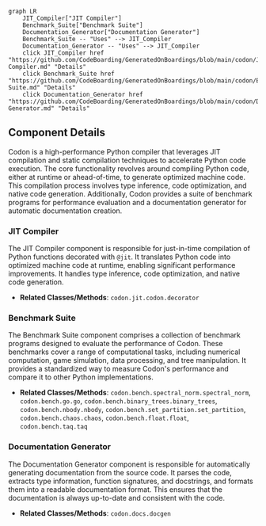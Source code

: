 ```mermaid
graph LR
    JIT_Compiler["JIT Compiler"]
    Benchmark_Suite["Benchmark Suite"]
    Documentation_Generator["Documentation Generator"]
    Benchmark_Suite -- "Uses" --> JIT_Compiler
    Documentation_Generator -- "Uses" --> JIT_Compiler
    click JIT_Compiler href "https://github.com/CodeBoarding/GeneratedOnBoardings/blob/main/codon/JIT Compiler.md" "Details"
    click Benchmark_Suite href "https://github.com/CodeBoarding/GeneratedOnBoardings/blob/main/codon/Benchmark Suite.md" "Details"
    click Documentation_Generator href "https://github.com/CodeBoarding/GeneratedOnBoardings/blob/main/codon/Documentation Generator.md" "Details"
```

## Component Details

Codon is a high-performance Python compiler that leverages JIT compilation and static compilation techniques to accelerate Python code execution. The core functionality revolves around compiling Python code, either at runtime or ahead-of-time, to generate optimized machine code. This compilation process involves type inference, code optimization, and native code generation. Additionally, Codon provides a suite of benchmark programs for performance evaluation and a documentation generator for automatic documentation creation.

### JIT Compiler
The JIT Compiler component is responsible for just-in-time compilation of Python functions decorated with `@jit`. It translates Python code into optimized machine code at runtime, enabling significant performance improvements. It handles type inference, code optimization, and native code generation.
- **Related Classes/Methods**: `codon.jit.codon.decorator`

### Benchmark Suite
The Benchmark Suite component comprises a collection of benchmark programs designed to evaluate the performance of Codon. These benchmarks cover a range of computational tasks, including numerical computation, game simulation, data processing, and tree manipulation. It provides a standardized way to measure Codon's performance and compare it to other Python implementations.
- **Related Classes/Methods**: `codon.bench.spectral_norm.spectral_norm`, `codon.bench.go.go`, `codon.bench.binary_trees.binary_trees`, `codon.bench.nbody.nbody`, `codon.bench.set_partition.set_partition`, `codon.bench.chaos.chaos`, `codon.bench.float.float`, `codon.bench.taq.taq`

### Documentation Generator
The Documentation Generator component is responsible for automatically generating documentation from the source code. It parses the code, extracts type information, function signatures, and docstrings, and formats them into a readable documentation format. This ensures that the documentation is always up-to-date and consistent with the code.
- **Related Classes/Methods**: `codon.docs.docgen`